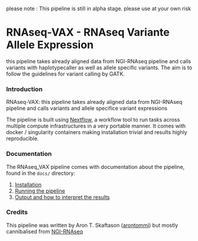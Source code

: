 
please note : This pipeline is still in alpha stage. please use at your own risk


# RNAseq-VAX - RNAseq Variante Allele Expression 
this pipeline takes already aligned data from NGI-RNAseq pipeline and calls variants with
haplotypecaller as well as allele specific variants. The aim is to follow the guidelines for variant calling by GATK. 

### Introduction
RNAseq-VAX: this pipeline takes already aligned data from NGI-RNAseq pipeline and calls variants and allele specifice variant expressions

The pipeline is built using [Nextflow](https://www.nextflow.io), a workflow tool to run tasks across multiple compute infrastructures in a very portable manner. It comes with docker / singularity containers making installation trivial and results highly reproducible.


### Documentation
The RNAseq_VAX pipeline comes with documentation about the pipeline, found in the `docs/` directory:

1. [Installation](docs/installation.md)
2. [Running the pipeline](docs/usage.md)
3. [Output and how to interpret the results](docs/output.md)


### Credits
This pipeline was written by Aron T. Skaftason ([arontommi](https://github.com/arontommi)) but mostly cannibalised from [NGI-RNAseq](https://github.com/SciLifeLab/NGI-RNAseq/)